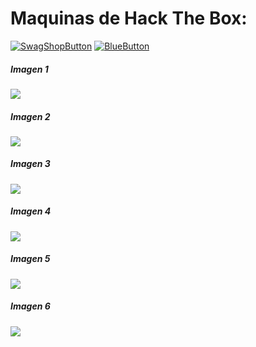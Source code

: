# Maquinas de Hack The Box:


[![SwagShopButton](https://user-images.githubusercontent.com/103068924/170582056-fdeabff6-9361-4e74-b124-324263d7360b.png)](./HTB-SwagShop.html) [![BlueButton](https://user-images.githubusercontent.com/103068924/170584185-44bd99d6-7b6f-4339-994d-c677f4103b6a.png)](./HTB-Blue.html)

<div class="contenedor">
  <div class="imagen">
    <h5>Imagen 1</h5>
    <img src="https://user-images.githubusercontent.com/103068924/170582056-fdeabff6-9361-4e74-b124-324263d7360b.png"/>
  </div>
  <div class="imagen">
    <h5>Imagen 2</h5>
    <img src="https://user-images.githubusercontent.com/103068924/170584185-44bd99d6-7b6f-4339-994d-c677f4103b6a.pn"/>
  </div>
  <div class="imagen">
    <h5>Imagen 3</h5>
    <img src="https://www.w3schools.com/w3images/sound.jpg"/>
  </div>
  <div class="imagen">
    <h5>Imagen 4</h5>
    <img src="https://www.w3schools.com/w3images/workbench.jpg"/>
  </div>
  <div class="imagen">
    <h5>Imagen 5</h5>
    <img src="https://www.w3schools.com/w3images/coffee.jpg"/>
  </div>
  <div class="imagen">
    <h5>Imagen 6</h5>
    <img src="https://www.w3schools.com/w3images/sound.jpg"/>
  </div>
</div>




































  
